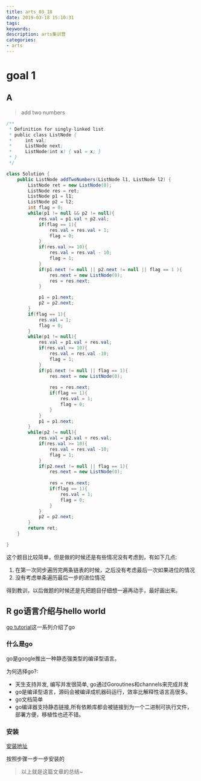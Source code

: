 ```yaml
---
title: arts_03_18
date: 2019-03-18 15:10:31
tags:
keywords:
description: arts集训营
categories: 
- arts
---
```


# goal 1

## A

> add two numbers


```java
/**
 * Definition for singly-linked list.
 * public class ListNode {
 *     int val;
 *     ListNode next;
 *     ListNode(int x) { val = x; }
 * }
 */

class Solution {
    public ListNode addTwoNumbers(ListNode l1, ListNode l2) {
        ListNode ret = new ListNode(0);
        ListNode res = ret;
        ListNode p1 = l1;
        ListNode p2 = l2;
        int flag = 0;
        while(p1 != null && p2 != null){
            res.val = p1.val + p2.val;
            if(flag == 1){
                res.val = res.val + 1;
                flag = 0;
            }
            if(res.val >= 10){
                res.val = res.val - 10;
                flag = 1;
            }
            if(p1.next != null || p2.next != null || flag == 1 ){
                res.next = new ListNode(0);
                res = res.next;
            }

            p1 = p1.next;
            p2 = p2.next;
        }
        if(flag == 1){
            res.val = 1;
            flag = 0;
        }
        while(p1 != null){
            res.val = p1.val + res.val;
            if(res.val >= 10){
                res.val = res.val -10;
                flag = 1;
            }
            if(p1.next != null || flag == 1){
                res.next = new ListNode(0);
                
                res = res.next;
                if(flag == 1){
                    res.val = 1;
                    flag = 0;
                }
            }
            p1 = p1.next;
        }
        while(p2 != null){
            res.val = p2.val + res.val;
            if(res.val >= 10){
                res.val = res.val -10;
                flag = 1;
            }
            if(p2.next != null || flag == 1){
                res.next = new ListNode(0);
                
                res = res.next;
                if(flag == 1){
                    res.val = 1;
                    flag = 0;
                }
            }
            p2 = p2.next;
        }
        return ret;
    }

}
```

这个题目比较简单，但是做的时候还是有些情况没有考虑到，有如下几点:

1. 在第一次同步遍历完两条链表的时候，之后没有考虑最后一次如果进位的情况
2. 没有考虑单条遍历最后一步的进位情况

得到教训，以后做题的时候还是先把题目仔细想一遍再动手，最好画出来。

## R go语言介绍与hello world

[go tutorial](https://golangbot.com/learn-golang-series/)这一系列介绍了go

### 什么是go
go是google推出一种静态强类型的编译型语言。

为何选择go?:
- 天生支持并发, 编写并发很简单, go通过Goroutines和channels来完成并发
- go是编译型语言，源码会被编译成机器码运行，效率比解释性语言高很多。
- go文档简单
- go编译器支持静态链接,所有依赖库都会被链接到为一个二进制可执行文件，部署方便，移植性也还不错。

### 安装

[安装地址](https://golang.org/doc/install?download=go1.12.1.darwin-amd64.pkg)

按照步骤一步一步安装的

> 以上就是这篇文章的总结~